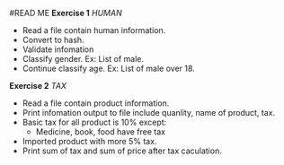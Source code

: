 #READ ME
**Exercise 1** *HUMAN*
- Read a file contain human information.
- Convert to hash.
- Validate infomation
- Classify gender. Ex: List of male.
- Continue classify age. Ex: List of male over 18.

**Exercise 2** *TAX*
- Read a file contain product information.
- Print infomation output to file include quanlity, name of product, tax.
- Basic tax for all product is 10% except:
	- Medicine, book, food have free tax
- Imported product with more 5% tax.
- Print sum of tax and sum of price after tax caculation.